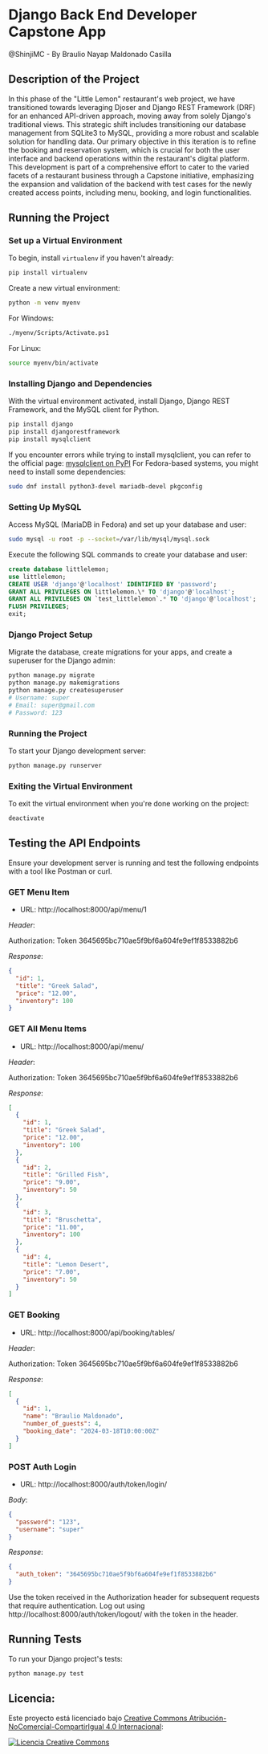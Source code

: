 # Django Back End Developer Capstone App

@ShinjiMC - By Braulio Nayap Maldonado Casilla

## Description of the Project

In this phase of the "Little Lemon" restaurant's web project, we have transitioned towards leveraging Djoser and Django REST Framework (DRF) for an enhanced API-driven approach, moving away from solely Django's traditional views. This strategic shift includes transitioning our database management from SQLite3 to MySQL, providing a more robust and scalable solution for handling data. Our primary objective in this iteration is to refine the booking and reservation system, which is crucial for both the user interface and backend operations within the restaurant's digital platform. This development is part of a comprehensive effort to cater to the varied facets of a restaurant business through a Capstone initiative, emphasizing the expansion and validation of the backend with test cases for the newly created access points, including menu, booking, and login functionalities.

## Running the Project

### Set up a Virtual Environment

To begin, install `virtualenv` if you haven't already:

```bash
pip install virtualenv
```

Create a new virtual environment:

```bash
python -m venv myenv
```

For Windows:

```bash
./myenv/Scripts/Activate.ps1
```

For Linux:

```bash
source myenv/bin/activate
```

### Installing Django and Dependencies

With the virtual environment activated, install Django, Django REST Framework, and the MySQL client for Python.

```bash
pip install django
pip install djangorestframework
pip install mysqlclient
```

If you encounter errors while trying to install mysqlclient, you can refer to the official page:
[mysqlclient on PyPI](https://pypi.org/project/mysqlclient/) For Fedora-based systems, you might need to install some dependencies:

```bash
sudo dnf install python3-devel mariadb-devel pkgconfig
```

### Setting Up MySQL

Access MySQL (MariaDB in Fedora) and set up your database and user:

```bash
sudo mysql -u root -p --socket=/var/lib/mysql/mysql.sock
```

Execute the following SQL commands to create your database and user:

```sql
create database littlelemon;
use littlelemon;
CREATE USER 'django'@'localhost' IDENTIFIED BY 'password';
GRANT ALL PRIVILEGES ON littlelemon.\* TO 'django'@'localhost';
GRANT ALL PRIVILEGES ON `test_littlelemon`.* TO 'django'@'localhost';
FLUSH PRIVILEGES;
exit;
```

### Django Project Setup

Migrate the database, create migrations for your apps, and create a superuser for the Django admin:

```bash
python manage.py migrate
python manage.py makemigrations
python manage.py createsuperuser
# Username: super
# Email: super@gmail.com
# Password: 123
```

### Running the Project

To start your Django development server:

```bash
python manage.py runserver
```

### Exiting the Virtual Environment

To exit the virtual environment when you're done working on the project:

```bash
deactivate
```

## Testing the API Endpoints

Ensure your development server is running and test the following endpoints with a tool like Postman or curl.

### GET Menu Item

- URL: http://localhost:8000/api/menu/1

_Header_:

Authorization: Token 3645695bc710ae5f9bf6a604fe9ef1f8533882b6

_Response_:

```json
{
  "id": 1,
  "title": "Greek Salad",
  "price": "12.00",
  "inventory": 100
}
```

### GET All Menu Items

- URL: http://localhost:8000/api/menu/

_Header_:

Authorization: Token 3645695bc710ae5f9bf6a604fe9ef1f8533882b6

_Response_:

```json
[
  {
    "id": 1,
    "title": "Greek Salad",
    "price": "12.00",
    "inventory": 100
  },
  {
    "id": 2,
    "title": "Grilled Fish",
    "price": "9.00",
    "inventory": 50
  },
  {
    "id": 3,
    "title": "Bruschetta",
    "price": "11.00",
    "inventory": 100
  },
  {
    "id": 4,
    "title": "Lemon Desert",
    "price": "7.00",
    "inventory": 50
  }
]
```

### GET Booking

- URL: http://localhost:8000/api/booking/tables/

_Header_:

Authorization: Token 3645695bc710ae5f9bf6a604fe9ef1f8533882b6

_Response_:

```json
[
  {
    "id": 1,
    "name": "Braulio Maldonado",
    "number_of_guests": 4,
    "booking_date": "2024-03-18T10:00:00Z"
  }
]
```

### POST Auth Login

- URL: http://localhost:8000/auth/token/login/

_Body_:

```json
{
  "password": "123",
  "username": "super"
}
```

_Response_:

```json
{
  "auth_token": "3645695bc710ae5f9bf6a604fe9ef1f8533882b6"
}
```

Use the token received in the Authorization header for subsequent requests that require authentication. Log out using http://localhost:8000/auth/token/logout/ with the token in the header.

## Running Tests

To run your Django project's tests:

```bash
python manage.py test
```

## Licencia:

Este proyecto está licenciado bajo [Creative Commons Atribución-NoComercial-CompartirIgual 4.0 Internacional](http://creativecommons.org/licenses/by-nc-sa/4.0/):

<a rel="license" href="http://creativecommons.org/licenses/by-nc-sa/4.0/">
  <img alt="Licencia Creative Commons" style="border-width:0" src="https://i.creativecommons.org/l/by-nc-sa/4.0/88x31.png" />
</a>
